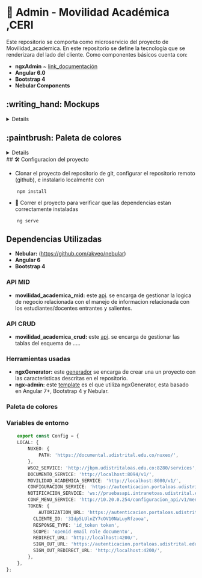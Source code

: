 # :ledger: Admin - Movilidad Académica ,CERI
Este repositorio se comporta como microservicio del proyecto de Movilidad_academica. En este repositorio se define la tecnología que se renderizara del lado del cliente.
Como componentes básicos cuenta con:
 * **ngxAdmin** ~ [link_documentación](https://github.com/akveo/ngx-admin)
 * **Angular 6.0**
 * **Bootstrap 4**
 * **Nebular Components**

<summary><h2> :writing_hand: Mockups</h2></summary>
<details>
  Los siguientes mockups grafican la estructura general de la aplicación, como sus principales vistas.
  Vista General: 
  <img src="/assets/general.png" alt="Mockup Vista General" />
  Vista Formularios: 
  <img src="/assets/Form.png" alt="Mockup Vista Formularios" />
  Vista Listados: 
  <img src="/assets/Listado.png" alt="Mockup Vista Listados" />
</details>
<summary><h2> :paintbrush: Paleta de colores</h2></summary>
<details>
  Basados en la paleta de colores de la plataforma acual del CERI y la página oficial de la Universidad Distrital se realiza la siguiente paleta de colores:
  Paleta CERI:
  <img src="/assets/PaletaCERI.png" alt="Paleta Colores CERI" />
  Paleta Colores UDistrital:
  <img src="/assets/PaletaUDistrital.png" alt="Paleta Colores UDIstrital" />
  Paleta de Colores Elegida:
  <img src="/assets/PaletaMovilidad.png" alt="Paleta Colores Elegida" />
</details>
## 🛠️ Configuracion del proyecto

- Clonar el proyecto del repositorio de git, configurar el repositorio remoto (github), e instalarlo localmente con 
```shell 
    npm install
```
- 🚀 Correr el proyecto para verificar que las dependencias estan correctamente instaladas

```shell 
    ng serve
```
## Dependencias Utilizadas
- **Nebular:** (https://github.com/akveo/nebular)
- **Angular 6**
- **Bootstrap 4** 

### API MID
- **movilidad_academica_mid:** este [api](https://github.com/udistrital/movilidad_academica_mid). se encarga de gestionar la logica de negocio relacionada con el manejo de informacion relacionada con los estudiantes/docentes entrantes y salientes.

### API CRUD
- **movilidad_academica_crud:** este [api](https://github.com/udistrital/movilidad_academica_crud). se encarga de gestionar las tablas del esquema de .....

### Herramientas usadas
- **ngxGenerator:** este [generador](https://github.com/BOTOOM/ngxGenerator) se encarga de crear una un proyecto con las caracteristicas descritas en el repositorio.
- **ngx-admin:** este [template](https://github.com/akveo/ngx-admin) es el que utiliza ngxGenerator, esta basado en Angular 7+, Bootstrap 4 y Nebular.

### Paleta de colores

### Variables de entorno
```typescript 
    export const Config = {
    LOCAL: {
        NUXEO: {
            PATH: 'https://documental.udistrital.edu.co/nuxeo/',
        },
        WSO2_SERVICE: 'http://jbpm.udistritaloas.edu.co:8280/services',
        DOCUMENTO_SERVICE: 'http://localhost:8094/v1/',
        MOVILIDAD_ACADEMICA_SERVICE: 'http://localhost:8080/v1/',
        CONFIGURACION_SERVICE: 'https://autenticacion.portaloas.udistrital.edu.co/api/configuracion_crud_api/v1/',
        NOTIFICACION_SERVICE: 'ws://pruebasapi.intranetoas.udistrital.edu.co:8116/ws/join',
        CONF_MENU_SERVICE: 'http://10.20.0.254/configuracion_api/v1/menu_opcion_padre/ArbolMenus/',
        TOKEN: {
            AUTORIZATION_URL: 'https://autenticacion.portaloas.udistrital.edu.co/oauth2/authorize',
          CLIENTE_ID: '3Idp5LUlnZY7cOV10NaLuyRfzooa',
          RESPONSE_TYPE: 'id_token token',
          SCOPE: 'openid email role documento',
          REDIRECT_URL: 'http://localhost:4200/',
          SIGN_OUT_URL: 'https://autenticacion.portaloas.udistrital.edu.co/oidc/logout',
          SIGN_OUT_REDIRECT_URL: 'http://localhost:4200/',
        },
    },
};
```
